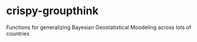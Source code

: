 # crispy-groupthink
Functions for generalizing Bayesian Geostatistical Moodeling across lots of countries

